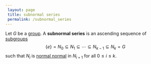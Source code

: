```yaml
---
 layout: page
 title: subnormal series
 permalink: /subnormal_series
---
```

Let $G$ be a [group](https://defsmath.github.io/DefsMath/group). A **subnormal series** is an ascending sequence of [subgroups](https://defsmath.github.io/DefsMath/subgroup) $$\{e\} = N_0\subseteq N_1\subseteq \cdots\subseteq N_{k-1} \subseteq N_k = G$$ such that $N_i$ is [normal normal](https://defsmath.github.io/DefsMath/normal_#########normal) in $N_{i+1}$ for all $0\leq i\leq k$.


